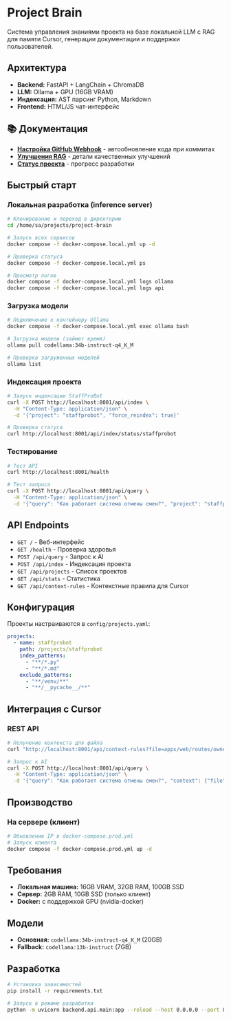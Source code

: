 # Project Brain

Система управления знаниями проекта на базе локальной LLM с RAG для памяти Cursor, генерации документации и поддержки пользователей.

## Архитектура

- **Backend:** FastAPI + LangChain + ChromaDB
- **LLM:** Ollama + GPU (16GB VRAM)
- **Индексация:** AST парсинг Python, Markdown
- **Frontend:** HTML/JS чат-интерфейс

## 📚 Документация

- **[Настройка GitHub Webhook](WEBHOOK_SETUP.md)** - автообновление кода при коммитах
- **[Улучшения RAG](IMPROVEMENTS_SUMMARY.md)** - детали качественных улучшений
- **[Статус проекта](doc/project-status.md)** - прогресс разработки

## Быстрый старт

### Локальная разработка (inference server)

```bash
# Клонирование и переход в директорию
cd /home/sa/projects/project-brain

# Запуск всех сервисов
docker compose -f docker-compose.local.yml up -d

# Проверка статуса
docker compose -f docker-compose.local.yml ps

# Просмотр логов
docker compose -f docker-compose.local.yml logs ollama
docker compose -f docker-compose.local.yml logs api
```

### Загрузка модели

```bash
# Подключение к контейнеру Ollama
docker compose -f docker-compose.local.yml exec ollama bash

# Загрузка модели (займет время)
ollama pull codellama:34b-instruct-q4_K_M

# Проверка загруженных моделей
ollama list
```

### Индексация проекта

```bash
# Запуск индексации StaffProBot
curl -X POST http://localhost:8001/api/index \
  -H "Content-Type: application/json" \
  -d '{"project": "staffprobot", "force_reindex": true}'

# Проверка статуса
curl http://localhost:8001/api/index/status/staffprobot
```

### Тестирование

```bash
# Тест API
curl http://localhost:8001/health

# Тест запроса
curl -X POST http://localhost:8001/api/query \
  -H "Content-Type: application/json" \
  -d '{"query": "Как работает система отмены смен?", "project": "staffprobot"}'
```

## API Endpoints

- `GET /` - Веб-интерфейс
- `GET /health` - Проверка здоровья
- `POST /api/query` - Запрос к AI
- `POST /api/index` - Индексация проекта
- `GET /api/projects` - Список проектов
- `GET /api/stats` - Статистика
- `GET /api/context-rules` - Контекстные правила для Cursor

## Конфигурация

Проекты настраиваются в `config/projects.yaml`:

```yaml
projects:
  - name: staffprobot
    path: /projects/staffprobot
    index_patterns:
      - "**/*.py"
      - "**/*.md"
    exclude_patterns:
      - "**/venv/**"
      - "**/__pycache__/**"
```

## Интеграция с Cursor

### REST API

```bash
# Получение контекста для файла
curl "http://localhost:8001/api/context-rules?file=apps/web/routes/owner.py&role=owner"

# Запрос к AI
curl -X POST http://localhost:8001/api/query \
  -H "Content-Type: application/json" \
  -d '{"query": "Как работает система отмены смен?", "context": {"file": "apps/web/routes/cancellations.py"}}'
```

## Производство

### На сервере (клиент)

```bash
# Обновление IP в docker-compose.prod.yml
# Запуск клиента
docker compose -f docker-compose.prod.yml up -d
```

## Требования

- **Локальная машина:** 16GB VRAM, 32GB RAM, 100GB SSD
- **Сервер:** 2GB RAM, 10GB SSD (только клиент)
- **Docker:** с поддержкой GPU (nvidia-docker)

## Модели

- **Основная:** `codellama:34b-instruct-q4_K_M` (20GB)
- **Fallback:** `codellama:13b-instruct` (7GB)

## Разработка

```bash
# Установка зависимостей
pip install -r requirements.txt

# Запуск в режиме разработки
python -m uvicorn backend.api.main:app --reload --host 0.0.0.0 --port 8001
```
